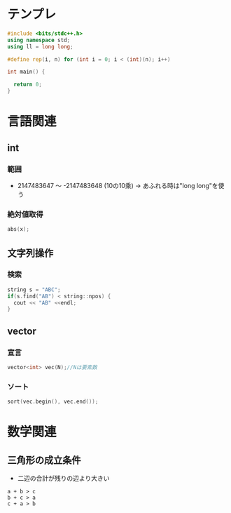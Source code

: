 # テンプレ
```c++
#include <bits/stdc++.h>
using namespace std;
using ll = long long;

#define rep(i, n) for (int i = 0; i < (int)(n); i++)

int main() {

  return 0;
}
```

# 言語関連
## int
### 範囲
 - 2147483647 〜 -2147483648 (10の10乘) → あふれる時は"long long"を使う
### 絶対値取得
```c++
abs(x);
```

## 文字列操作
### 検索
```c++
string s = "ABC";
if(s.find("AB") < string::npos) {
  cout << "AB" <<endl;
}
```
## vector
### 宣言
```c++
vector<int> vec(N);//Nは要素数
```
### ソート
```c++
sort(vec.begin(), vec.end());
```

# 数学関連
## 三角形の成立条件
 - 二辺の合計が残りの辺より大きい
```
a + b > c
b + c > a
c + a > b
```